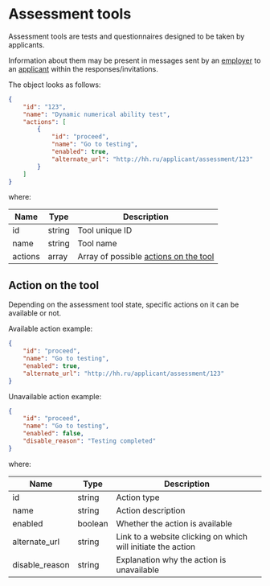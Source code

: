 # Assessment tools

Assessment tools are tests and questionnaires designed to be taken by
applicants.

Information about them may be present in messages sent by an
[employer](employer_negotiations.md#get-messages) to an
[applicant](negotiations.md#get_messages) within the responses/invitations.


The object looks as follows:

```json
{
    "id": "123",
    "name": "Dynamic numerical ability test",
    "actions": [
        {
            "id": "proceed",
            "name": "Go to testing",
            "enabled": true,
            "alternate_url": "http://hh.ru/applicant/assessment/123"
        }
    ]
}
```

where:

 Name| Type| Description
 --- | --- | ---
 id| string| Tool unique ID
 name| string| Tool name
 actions| array| Array of possible [actions on the tool](#actions)


<a name="actions"></a>
## Action on the tool

Depending on the assessment tool state, specific actions on it can be
available or not.

Available action example:

```json
{
    "id": "proceed",
    "name": "Go to testing",
    "enabled": true,
    "alternate_url": "http://hh.ru/applicant/assessment/123"
}
```

Unavailable action example:

```json
{
    "id": "proceed",
    "name": "Go to testing",
    "enabled": false,
    "disable_reason": "Testing completed"
}
```


where:

 Name| Type| Description
 --- | --- | ---
 id| string| Action type
 name| string| Action description
 enabled| boolean| Whether the action is available
 alternate_url| string| Link to a website clicking on which will initiate the action
 disable_reason| string| Explanation why the action is unavailable
